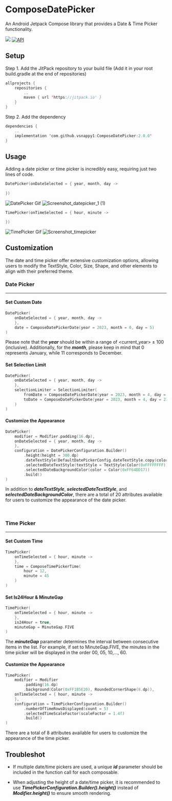 # ComposeDatePicker
An Android Jetpack Compose library that provides a Date & Time Picker functionality.

[![](https://jitpack.io/v/vsnappy1/ComposeDatePicker.svg)](https://jitpack.io/#vsnappy1/ComposeDatePicker)
[![API](https://img.shields.io/badge/API-24%2B-brightgreen.svg?style=flat)](https://android-arsenal.com/api?level=24)

## Setup
Step 1. Add the JitPack repository to your build file (Add it in your root build.gradle at the end of repositories)
```kotlin
allprojects {
    repositories {
        ..
        maven { url 'https://jitpack.io' }
    }
}
```
Step 2. Add the dependency
```kotlin
dependencies {
    ..
    implementation 'com.github.vsnappy1:ComposeDatePicker:2.0.0'
}
```

## Usage
Adding a date picker or time picker is incredibly easy, requiring just two lines of code.

```kotlin
DatePicker(onDateSelected = { year, month, day ->
    
})
```
![DatePicker Gif](https://github.com/vsnappy1/ComposeDatePicker/assets/42217840/b56c58e4-ce7a-4c62-bb06-7e2e96a59b33)
![Screenshot_datepicker_1 (1)](https://github.com/vsnappy1/ComposeDatePicker/assets/42217840/740ec79f-d7d5-407b-9010-beab4774169e)



```kotlin
TimePicker(onTimeSelected = { hour, minute ->

})
```
![TimePicker Gif](https://github.com/vsnappy1/ComposeDatePicker/assets/42217840/15f21b3f-93ac-4f79-8174-46ed128cb7ff)
![Screenshot_timepicker](https://github.com/vsnappy1/ComposeDatePicker/assets/42217840/de0373a3-f7f6-42bd-9f4f-0a221ca68d98)


## Customization
The date and time picker offer extensive customization options, allowing users to modify the 
TextStyle, Color, Size, Shape, and other elements to align with their preferred theme.

### Date Picker
___
#### Set Custom Date
```kotlin
DatePicker(
    onDateSelected = { year, month, day ->
    },
    date = ComposeDatePickerDate(year = 2023, month = 0, day = 5)
)
```
Please note that the **_year_** should be within a range of <current_year> ± 100 (inclusive). Additionally, for the **_month_**, 
please keep in mind that 0 represents January, while 11 corresponds to December.

#### Set Selection Limit
```kotlin
DatePicker(
    onDateSelected = { year, month, day ->
    },
    selectionLimiter = SelectionLimiter(
        fromDate = ComposeDatePickerDate(year = 2023, month = 4, day = 7),
        toDate = ComposeDatePickerDate(year = 2023, month = 4, day = 21)
    )
)
```

#### Customize the Appearance
```kotlin
DatePicker(
    modifier = Modifier.padding(16.dp),
    onDateSelected = { year, month, day ->
    },
    configuration = DatePickerConfiguration.Builder()
        .height(height = 300.dp)
        .dateTextStyle(DefaultDatePickerConfig.dateTextStyle.copy(color = Color(0xFF333333)))
        .selectedDateTextStyle(textStyle = TextStyle(Color(0xFFFFFFFF)))
        .selectedDateBackgroundColor(color = Color(0xFF64DD17))
        .build()
)
```
In addition to **_dateTextStyle_**, **_selectedDateTextStyle_**, and **_selectedDateBackgroundColor_**, there are a total of 
20 attributes available for users to customize the appearance of the date picker.

<br>

### Time Picker
___
#### Set Custom Time
```kotlin
TimePicker(
    onTimeSelected = { hour, minute ->
    },
    time = ComposeTimePickerTime(
        hour = 12,
        minute = 45
    )
)
```

#### Set Is24Hour & MinuteGap
```kotlin
TimePicker(
    onTimeSelected = { hour, minute ->
    },
    is24Hour = true,
    minuteGap = MinuteGap.FIVE
)
```
The **_minuteGap_** parameter determines the interval between consecutive items in the list. 
For example, if set to MinuteGap.FIVE, the minutes in the time picker will be displayed in the order 00, 05, 10,..., 60.


#### Customize the Appearance
```kotlin
TimePicker(
    modifier = Modifier
        .padding(16.dp)
        .background(Color(0xFF1B5E20), RoundedCornerShape(8.dp)),
    onTimeSelected = { hour, minute ->
    },
    configuration = TimePickerConfiguration.Builder()
        .numberOfTimeRowsDisplayed(count = 5)
        .selectedTimeScaleFactor(scaleFactor = 1.4f)
        .build()
)
```
There are a total of 8 attributes available for users to customize the appearance of the time picker.


## Troubleshot

* If multiple date/time pickers are used, a unique **_id_** parameter should be included in the function call for each composable.

* When adjusting the height of a date/time picker, it is recommended to use **_TimePickerConfiguration.Builder().height()_** instead of **_Modifier.height()_** to ensure smooth rendering.
